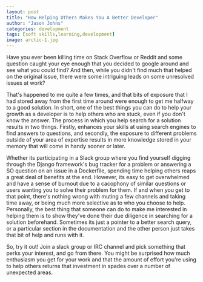 ```yaml
---
layout: post
title: "How Helping Others Makes You A Better Developer"
author: "Jason Johns"
categories: development
tags: [soft skills,learning,development]
image: arctic-1.jpg
---
```


Have you ever been killing time on Stack Overflow or Reddit and some question caught
your eye enough that you decided to google around and see what you could find?  And then,
while you didn't find much that helped on the original issue, there were some intriguing leads
on some unresolved issues at work?

That's happened to me quite a few times, and that bits of exposure that I had stored away
from the first time around were enough to get me halfway to a good solution.  In short,
one of the best things you can do to help your growth as a developer is to help others
who are stuck, even if you don't know the answer.  The process in which you help search
for a solution results in two things.  Firstly, enhances your skills at using search engines to find
answers to questions, and secondly, the exposure to different problems outside of your
area of expertise results in more knowledge stored in your memory that will come in handy sooner or later.

Whether its participating in a Slack group where you find yourself digging through the
Django framework's bug tracker for a problem or answering a SO question on an issue in
a Dockerfile, spending time helping others reaps a great deal of benefits at the end.  However,
its easy to get overwhelmed and have a sense of burnout due to a cacophony of similar questions or
users wanting you to solve their problem for them.  If and when you get to that point, there's nothing
wrong with muting a few channels and taking time away, or being  much more selective as to who you
choose to help.  Personally, the best thing that someone can do to make me interested in helping them is
to show they've done their due diligence in searching for a solution beforehand.  Sometimes its just
a pointer to a better search query, or a particular section in the documentation and the other person
just takes that bit of help and runs with it.

So, try it out!  Join a slack group or IRC channel and pick something that perks your interest, and go from there. 
You might be surprised how much enthusiasm you get for your work and that the amount of effort you're
using to help others returns that investment in spades over a number of unexpected areas.
